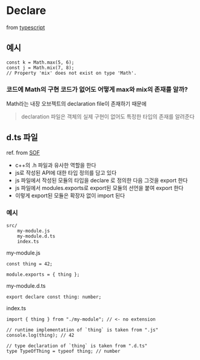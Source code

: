 # Declare
from [typescript](https://www.typescriptlang.org/docs/handbook/2/type-declarations.html#:~:text=A%20declaration%20file%20provides%20a%20way%20to%20declare,and%20are%20where%20you%E2%80%99d%20normally%20write%20your%20code.)


## 예시
    const k = Math.max(5, 6);
    const j = Math.mix(7, 8);
    // Property 'mix' does not exist on type 'Math'.

### 코드에 Math의 구현 코드가 없어도 어떻게 max와 mix의 존재를 알까?
Math라는 내장 오브젝트의 declaration file이 존재하기 때문에
> declaration 파일은 객체의 실제 구현이 없어도 특정한 타입의 존재를 알려준다


## d.ts 파일
ref. from [SOF](https://stackoverflow.com/questions/21247278/about-d-ts-in-typescript#:~:text=d%20stands%20for%20Declaration%20Files%3A%20When%20a%20TypeScript,interface%20to%20the%20components%20in%20the%20compiled%20JavaScript.)  
- c++의 .h 파일과 유사한 역할을 한다
- js로 작성된 API에 대한 타입 정의를 담고 있다
- js 파일에서 작성된 모듈의 타입을 declare 로 정의한 다음 그것을 export 한다
- js 파일에서 modules.exports로 export된 모듈의 선언을 붙여 export 한다
- 이렇게 export된 모듈은 확장자 없이 import 된다
  
### 예시
    src/
        my-module.js
        my-module.d.ts
        index.ts

my-module.js

    const thing = 42;

    module.exports = { thing };

my-module.d.ts

    export declare const thing: number;

index.ts

    import { thing } from "./my-module"; // <- no extension

    // runtime implementation of `thing` is taken from ".js"
    console.log(thing); // 42

    // type declaration of `thing` is taken from ".d.ts"
    type TypeOfThing = typeof thing; // number